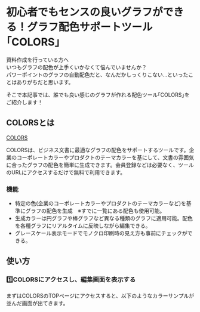 # 初心者でもセンスの良いグラフができる！グラフ配色サポートツール｢COLORS｣
資料作成を行っている方へ  
いつもグラフの配色が上手くいかなくて悩んでいませんか？  
パワーポイントのグラフの自動配色だと、なんだかしっくりこない…といったことはありがちだと思います。
  
そこで本記事では、誰でも良い感じのグラフが作れる配色ツール｢COLORS｣をご紹介します！

## COLORSとは
[COLORS](https://colors.design4u.jp/)

COLORSは、ビジネス文書に最適なグラフの配色をサポートするツールです。企業のコーポレートカラーやプロダクトのテーマカラーを基にして、文書の雰囲気に合ったグラフの配色を簡単に生成できます。会員登録などは必要なく、ツールのURLにアクセスするだけで無料で利用できます。

### 機能
- 特定の色(企業のコーポレートカラーやプロダクトのテーマカラーなど)を基準にグラフの配色を生成　※すでに一覧にある配色も使用可能。
- 生成カラーは円グラフや棒グラフなど異なる種類のグラフに適用可能。配色を各種グラフにリアルタイムに反映しながら編集できる。
- グレースケール表示モードでモノクロ印刷時の見え方も事前にチェックができる。

## 使い方
### 1️⃣COLORSにアクセスし、編集画面を表示する
まずはCOLORSのTOPページにアクセスすると、以下のようなカラーサンプルが並んだ画面が出てきます。

